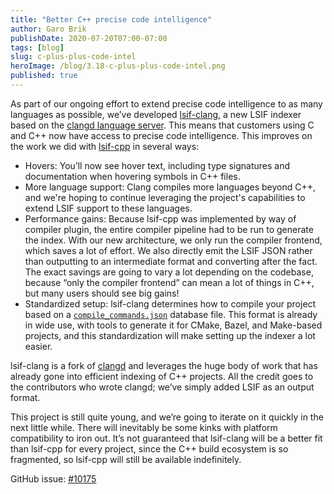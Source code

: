```yaml
---
title: "Better C++ precise code intelligence"
author: Garo Brik
publishDate: 2020-07-20T07:00-07:00
tags: [blog]
slug: c-plus-plus-code-intel
heroImage: /blog/3.18-c-plus-plus-code-intel.png
published: true
---
```


As part of our ongoing effort to extend precise code intelligence to as many languages as possible, we’ve developed [lsif-clang](https://github.com/sourcegraph/lsif-clang), a new LSIF indexer based on the [clangd language server](https://clangd.llvm.org/). This means that customers using C and C++ now have access to precise code intelligence. This improves on the work we did with [lsif-cpp](https://github.com/sourcegraph/lsif-cpp) in several ways:

- Hovers: You’ll now see hover text, including type signatures and documentation when hovering symbols in C++ files.
- More language support: Clang compiles more languages beyond C++, and we're hoping to continue leveraging the project's capabilities to extend LSIF support to these languages.
- Performance gains: Because lsif-cpp was implemented by way of compiler plugin, the entire compiler pipeline had to be run to generate the index. With our new architecture, we only run the compiler frontend, which saves a lot of effort. We also directly emit the LSIF JSON rather than outputting to an intermediate format and converting after the fact. The exact savings are going to vary a lot depending on the codebase, because “only the compiler frontend” can mean a lot of things in C++, but many users should see big gains!
- Standardized setup: lsif-clang determines how to compile your project based on a [`compile_commands.json`](https://clang.llvm.org/docs/JSONCompilationDatabase.html) database file. This format is already in wide use, with tools to generate it for CMake, Bazel, and Make-based projects, and this standardization will make setting up the indexer a lot easier.

lsif-clang is a fork of [clangd](https://clangd.llvm.org/) and leverages the huge body of work that has already gone into efficient indexing of C++ projects. All the credit goes to the contributors who wrote clangd; we’ve simply added LSIF as an output format.

This project is still quite young, and we’re going to iterate on it quickly in the next little while. There will inevitably be some kinks with platform compatibility to iron out. It’s not guaranteed that lsif-clang will be a better fit than lsif-cpp for every project, since the C++ build ecosystem is so fragmented, so lsif-cpp will still be available indefinitely.

GitHub issue: [#10175](https://github.com/sourcegraph/sourcegraph/issues/10175)
